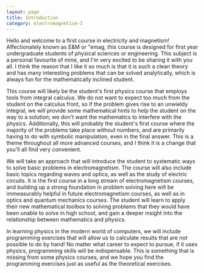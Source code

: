 ```yaml
---
layout: page
title: Introduction
category: electromagnetism-I
---
```


Hello and welcome to a first course in electricity and magnetism! Affectionately known as E&M or "emag, this course is designed for first year undergraduate students of physical sciences or engineering. This subject is a personal favourite of mine, and I'm very excited to be sharing it with you all. I think the reason that I like it so much is that it is such a clean theory and has many interesting problems that can be solved analytically, which is always fun for the mathematically inclined student.

This course will likely be the student's first physics course that employs tools from integral calculus. We do not want to expect too much from the student on the calculus front, so if the problem gives rise to an unwieldy integral, we will provide some mathematical hints to help the student on the way to a solution; we don't want the mathematics to interfere with the physics. Additionally, this will probably the student's first course where the majority of the problems take place without numbers, and are primarily having to do with symbolic manipulation, even in the final answer. This is a theme throughout all more advanced courses, and I think it is a change that you'll all find very convenient.

We will take an approach that will introduce the student to systematic ways to solve basic problems in electromagnetism. The course will also include basic topics regarding waves and optics, as well as the study of electric circuits. It is the first course in a long stream of electromagnetism courses, and building up a strong foundation in problem solving here will be immeasurably helpful in future electromagnetism courses, as well as in optics and quantum mechanics courses. The student will learn to apply their new mathematical toolbox to solving problems that they would have been unable to solve in high school, and gain a deeper insight into the relationship between mathematics and physics.


In learning physics in the modern world of computers, we will include programming exercises that will allow us to calculate results that are not possible to do by hand! No matter what career to expect to pursue, if it uses physics, programming skills will be indispensable. This is something that is missing from some physics courses, and we hope you find the programming exercises just as useful as the theoretical exercises.
